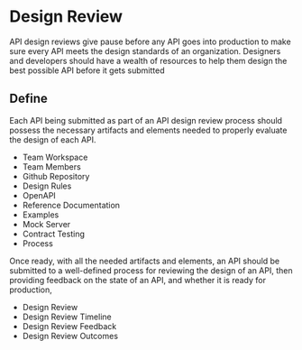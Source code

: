 # Design Review
API design reviews give pause before any API goes into production to make sure every API meets the design standards of an organization. Designers and developers should have a wealth of resources to help them design the best possible API before it gets submitted

## Define
Each API being submitted as part of an API design review process should possess the necessary artifacts and elements needed to properly evaluate the design of each API.

- Team Workspace
- Team Members
- Github Repository
- Design Rules
- OpenAPI
- Reference Documentation
- Examples
- Mock Server
- Contract Testing
- Process

Once ready, with all the needed artifacts and elements, an API should be submitted to a well-defined process for reviewing the design of an API, then providing feedback on the state of an API, and whether it is ready for production, 

- Design Review 
- Design Review Timeline
- Design Review Feedback
- Design Review Outcomes

